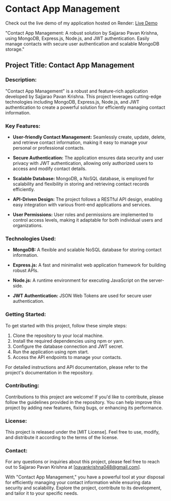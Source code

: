 # Contact App Management

Check out the live demo of my application hosted on Render: [Live Demo](https://contact-app-management.onrender.com)

"Contact App Management: A robust solution by Sajjarao Pavan Krishna, using MongoDB, Express.js, Node.js, and JWT authentication. Easily manage contacts with secure user authentication and scalable MongoDB storage."

## Project Title: Contact App Management

### Description:

"Contact App Management" is a robust and feature-rich application developed by Sajjarao Pavan Krishna. This project leverages cutting-edge technologies including MongoDB, Express.js, Node.js, and JWT authentication to create a powerful solution for efficiently managing contact information.

### Key Features:

- **User-friendly Contact Management:** Seamlessly create, update, delete, and retrieve contact information, making it easy to manage your personal or professional contacts.

- **Secure Authentication:** The application ensures data security and user privacy with JWT authentication, allowing only authorized users to access and modify contact details.

- **Scalable Database:** MongoDB, a NoSQL database, is employed for scalability and flexibility in storing and retrieving contact records efficiently.

- **API-Driven Design:** The project follows a RESTful API design, enabling easy integration with various front-end applications and services.

- **User Permissions:** User roles and permissions are implemented to control access levels, making it adaptable for both individual users and organizations.

### Technologies Used:

- **MongoDB:** A flexible and scalable NoSQL database for storing contact information.

- **Express.js:** A fast and minimalist web application framework for building robust APIs.

- **Node.js:** A runtime environment for executing JavaScript on the server-side.

- **JWT Authentication:** JSON Web Tokens are used for secure user authentication.

### Getting Started:

To get started with this project, follow these simple steps:

1. Clone the repository to your local machine.
2. Install the required dependencies using npm or yarn.
3. Configure the database connection and JWT secret.
4. Run the application using npm start.
5. Access the API endpoints to manage your contacts.

For detailed instructions and API documentation, please refer to the project's documentation in the repository.

### Contributing:

Contributions to this project are welcome! If you'd like to contribute, please follow the guidelines provided in the repository. You can help improve this project by adding new features, fixing bugs, or enhancing its performance.

### License:

This project is released under the [MIT License]. Feel free to use, modify, and distribute it according to the terms of the license.

### Contact:

For any questions or inquiries about this project, please feel free to reach out to Sajjarao Pavan Krishna at [pavankrishna048@gmail.com].

With "Contact App Management," you have a powerful tool at your disposal for efficiently managing your contact information while ensuring data security and scalability. Explore the project, contribute to its development, and tailor it to your specific needs.

